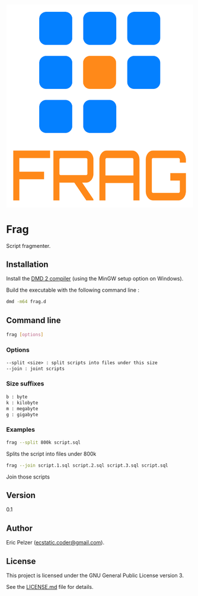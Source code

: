 ![](https://github.com/senselogic/FRAG/blob/master/LOGO/frag.png)

# Frag

Script fragmenter.

## Installation

Install the [DMD 2 compiler](https://dlang.org/download.html) (using the MinGW setup option on Windows).

Build the executable with the following command line :

```bash
dmd -m64 frag.d
```

## Command line

```bash
frag [options]
```

### Options

```
--split <size> : split scripts into files under this size
--join : joint scripts
```

### Size suffixes

```
b : byte
k : kilobyte
m : megabyte
g : gigabyte
```

### Examples

```bash
frag --split 800k script.sql
```

Splits the script into files under 800k

```bash
frag --join script.1.sql script.2.sql script.3.sql script.sql
```

Join those scripts

## Version

0.1

## Author

Eric Pelzer (ecstatic.coder@gmail.com).

## License

This project is licensed under the GNU General Public License version 3.

See the [LICENSE.md](LICENSE.md) file for details.
